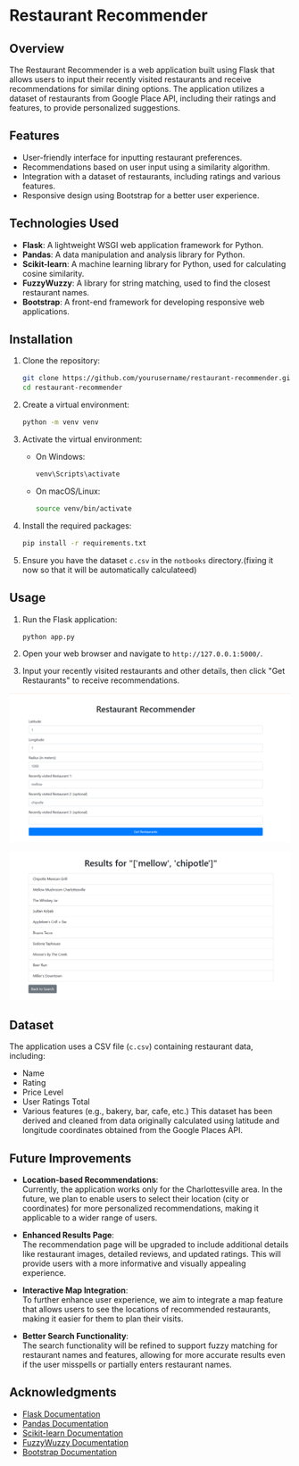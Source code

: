 # Restaurant Recommender

## Overview
The Restaurant Recommender is a web application built using Flask that allows users to input their recently visited restaurants and receive recommendations for similar dining options. The application utilizes a dataset of restaurants from Google Place API, including their ratings and features, to provide personalized suggestions.

## Features
- User-friendly interface for inputting restaurant preferences.
- Recommendations based on user input using a similarity algorithm.
- Integration with a dataset of restaurants, including ratings and various features.
- Responsive design using Bootstrap for a better user experience.

## Technologies Used
- **Flask**: A lightweight WSGI web application framework for Python.
- **Pandas**: A data manipulation and analysis library for Python.
- **Scikit-learn**: A machine learning library for Python, used for calculating cosine similarity.
- **FuzzyWuzzy**: A library for string matching, used to find the closest restaurant names.
- **Bootstrap**: A front-end framework for developing responsive web applications.

## Installation
1. Clone the repository:
   ```bash
   git clone https://github.com/yourusername/restaurant-recommender.git
   cd restaurant-recommender
   ```

2. Create a virtual environment:
   ```bash
   python -m venv venv
   ```

3. Activate the virtual environment:
   - On Windows:
     ```bash
     venv\Scripts\activate
     ```
   - On macOS/Linux:
     ```bash
     source venv/bin/activate
     ```

4. Install the required packages:
   ```bash
   pip install -r requirements.txt
   ```

5. Ensure you have the dataset `c.csv` in the `notbooks` directory.(fixing it now so that it will be automatically calculateed)

## Usage
1. Run the Flask application:
   ```bash
   python app.py
   ```

2. Open your web browser and navigate to `http://127.0.0.1:5000/`.

3. Input your recently visited restaurants and other details, then click "Get Restaurants" to receive recommendations.

![Input](input.png)

![Output](output.png)


## Dataset
The application uses a CSV file (`c.csv`) containing restaurant data, including:
- Name
- Rating
- Price Level
- User Ratings Total
- Various features (e.g., bakery, bar, cafe, etc.)
This dataset has been derived and cleaned from data originally calculated using latitude and longitude coordinates obtained from the Google Places API.

## Future Improvements

- **Location-based Recommendations**:  
  Currently, the application works only for the Charlottesville area. In the future, we plan to enable users to select their location (city or coordinates) for more personalized recommendations, making it applicable to a wider range of users.
  
- **Enhanced Results Page**:  
  The recommendation page will be upgraded to include additional details like restaurant images, detailed reviews, and updated ratings. This will provide users with a more informative and visually appealing experience.

- **Interactive Map Integration**:  
  To further enhance user experience, we aim to integrate a map feature that allows users to see the locations of recommended restaurants, making it easier for them to plan their visits.

- **Better Search Functionality**:  
  The search functionality will be refined to support fuzzy matching for restaurant names and features, allowing for more accurate results even if the user misspells or partially enters restaurant names.


## Acknowledgments
- [Flask Documentation](https://flask.palletsprojects.com/)
- [Pandas Documentation](https://pandas.pydata.org/)
- [Scikit-learn Documentation](https://scikit-learn.org/)
- [FuzzyWuzzy Documentation](https://github.com/seatgeek/fuzzywuzzy)
- [Bootstrap Documentation](https://getbootstrap.com/)
